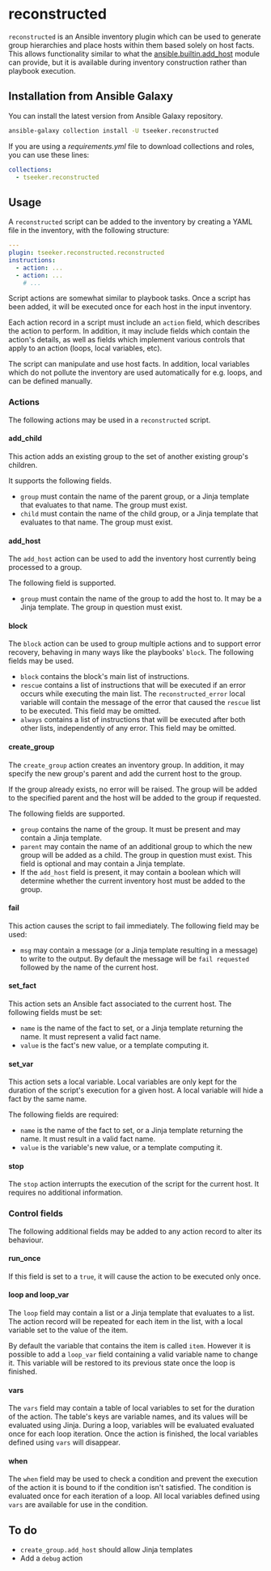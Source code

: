 reconstructed
=============

`reconstructed` is an Ansible inventory plugin which can be used to generate
group hierarchies and place hosts within them based solely on host facts.
This allows functionality similar to what the [ansible.builtin.add_host](https://docs.ansible.com/ansible/latest/collections/ansible/builtin/add_host_module.html)
module can provide, but it is available during inventory construction rather
than playbook execution.

Installation from Ansible Galaxy
--------------------------------

You can install the latest version from Ansible Galaxy repository.

```bash
ansible-galaxy collection install -U tseeker.reconstructed
```

If you are using a *requirements.yml* file to download collections and roles,
you can use these lines:

```yaml
collections:
  - tseeker.reconstructed
```

Usage
-----

A `reconstructed` script can be added to the inventory by creating a YAML
file in the inventory, with the following structure:

```yaml
---
plugin: tseeker.reconstructed.reconstructed
instructions:
  - action: ...
  - action: ...
    # ...
```

Script actions are somewhat similar to playbook tasks. Once a script has been
added, it will be executed once for each host in the input inventory.

Each action record in a script must include an `action` field, which describes
the action to perform. In addition, it may include fields which contain the
action's details, as well as fields which implement various controls that
apply to an action (loops, local variables, etc).

The script can manipulate and use host facts. In addition, local variables
which do not pollute the inventory are used automatically for e.g. loops, and
can be defined manually.

### Actions

The following actions may be used in a `reconstructed` script.

#### add_child

This action adds an existing group to the set of another existing group's
children.

It supports the following fields.

  * `group` must contain the name of the parent group, or a Jinja template
    that evaluates to that name. The group must exist.
  * `child` must contain the name of the child group, or a Jinja template
    that evaluates to that name. The group must exist.

#### add_host

The `add_host` action can be used to add the inventory host currently being
processed to a group.

The following field is supported.

  * `group` must contain the name of the group to add the host to. It may
    be a Jinja template. The group in question must exist.

#### block

The `block` action can be used to group multiple actions and to support error
recovery, behaving in many ways like the playbooks' `block`. The following
fields may be used.

  * `block` contains the block's main list of instructions.
  * `rescue` contains a list of instructions that will be executed if an
    error occurs while executing the main list. The `reconstructed_error`
    local variable will contain the message of the error that caused the
    `rescue` list to be executed. This field may be omitted.
  * `always` contains a list of instructions that will be executed after
    both other lists, independently of any error. This field may be omitted.

#### create_group

The `create_group` action creates an inventory group. In addition, it may
specify the new group's parent and add the current host to the group.

If the group already exists, no error will be raised. The group will be added
to the specified parent and the host will be added to the group if requested.

The following fields are supported.

  * `group` contains the name of the group. It must be present and may contain
    a Jinja template.
  * `parent` may contain the name of an additional group to which the new
    group will be added as a child. The group in question must exist. This
    field is optional and may contain a Jinja template.
  * If the `add_host` field is present, it may contain a boolean which will
    determine whether the current inventory host must be added to the group.

#### fail

This action causes the script to fail immediately. The following field may be
used:

  * `msg` may contain a message (or a Jinja template resulting in a message)
    to write to the output. By default the message will be `fail requested`
    followed by the name of the current host.

#### set_fact

This action sets an Ansible fact associated to the current host. The following
fields must be set:

  * `name` is the name of the fact to set, or a Jinja template returning the
    name. It must represent a valid fact name.
  * `value` is the fact's new value, or a template computing it.

#### set_var

This action sets a local variable. Local variables are only kept for the
duration of the script's execution for a given host. A local variable will
hide a fact by the same name.

The following fields are required:

  * `name` is the name of the fact to set, or a Jinja template returning the
    name. It must result in a valid fact name.
  * `value` is the variable's new value, or a template computing it.

#### stop

The `stop` action interrupts the execution of the script for the current host.
It requires no additional information.

### Control fields

The following additional fields may be added to any action record to alter its
behaviour.

#### run_once

If this field is set to a ``true``, it will cause the action to be executed
only once.

#### loop and loop_var

The `loop` field may contain a list or a Jinja template that evaluates to a
list. The action record will be repeated for each item in the list, with a
local variable set to the value of the item.

By default the variable that contains the item is called `item`. However it
is possible to add a `loop_var` field containing a valid variable name to
change it. This variable will be restored to its previous state once the loop
is finished.

#### vars

The `vars` field may contain a table of local variables to set for the duration
of the action. The table's keys are variable names, and its values will be
evaluated using Jinja. During a loop, variables will be evaluated evaluated
once for each loop iteration. Once the action is finished, the local variables
defined using `vars` will disappear.

#### when

The `when` field may be used to check a condition and prevent the execution
of the action it is bound to if the condition isn't satisfied. The condition
is evaluated once for each iteration of a loop. All local variables defined
using `vars` are available for use in the condition.

## To do

  * `create_group.add_host` should allow Jinja templates
  * Add a `debug` action
